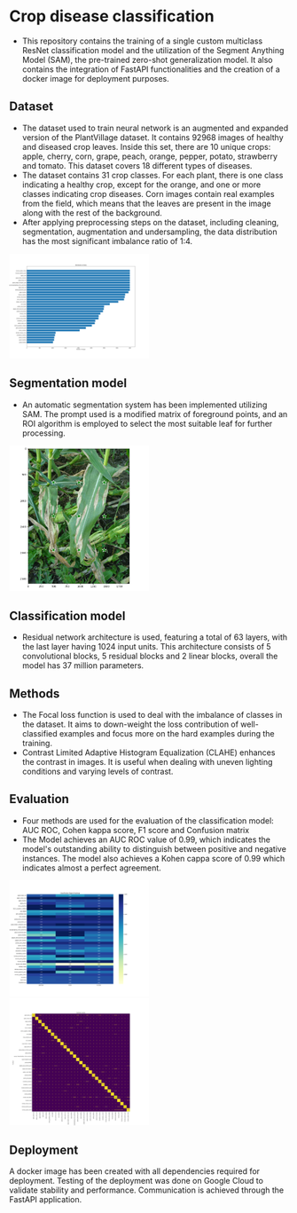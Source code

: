 # Crop disease classification
- This repository contains the training of a single custom multiclass ResNet classification model and the utilization of the Segment Anything Model (SAM), the pre-trained zero-shot generalization model. It also contains the integration of FastAPI functionalities and the creation of a docker image for deployment purposes.

## Dataset
- The dataset used to train neural network is an augmented and expanded version of the PlantVillage dataset. It contains 92968 images of healthy and diseased crop leaves. Inside this set, there are 10 unique crops: apple, cherry, corn, grape, peach, orange, pepper, potato, strawberry and tomato. This dataset covers 18 different types of diseases.
- The dataset contains 31 crop classes. For each plant, there is one class indicating a healthy crop, except for the orange, and one or more classes indicating crop diseases. Corn images contain real examples from the field, which means that the leaves are present in the image along with the rest of the background.
- After applying preprocessing steps on the dataset, including cleaning, segmentation, augmentation and undersampling, the data distribution has the most significant imbalance ratio of 1:4.

<img alt="The dataset after preprocessing steps" height=50% src="/plot_images/dataset/data_distribution_trimmed_and_augmented.png" width=50%/>

## Segmentation model
- An automatic segmentation system has been implemented utilizing SAM. The prompt used is a modified matrix of foreground points, and an ROI algorithm is employed to select the most suitable leaf for further processing.

<img alt="Foreground point matrix" height=50% src="/plot_images/segmentation/foreground_point_matrix.png" width=50%/>

## Classification model
- Residual network architecture is used, featuring a total of 63 layers, with the last layer having 1024 input units. This architecture consists of 5 convolutional blocks, 5 residual blocks and 2 linear blocks, overall the model has 37 million parameters.

## Methods
- The Focal loss function is used to deal with the imbalance of classes in the dataset. It aims to down-weight the loss contribution of well-classified examples and focus more on the hard examples during the training.
- Contrast Limited Adaptive Histogram Equalization (CLAHE) enhances the contrast in images. It is useful when dealing with uneven lighting conditions and varying levels of contrast.

## Evaluation
- Four methods are used for the evaluation of the classification model: AUC ROC, Cohen kappa score, F1 score and Confusion matrix
- The Model achieves an AUC ROC value of 0.99, which indicates the model's outstanding ability to distinguish between positive and negative instances. The model also achieves a Kohen cappa score of 0.99 which indicates almost a perfect agreement. 

<img alt="Classification report" height=50% src="/plot_images/training/classification_report_heatmap.png" width=50%/>

<img alt="Confusion matrix" height=50% src="/plot_images/training/confusion_matrix.png" width=50%/>

## Deployment
A docker image has been created with all dependencies required for deployment. Testing of the deployment was done on Google Cloud to validate stability and performance. Communication is achieved through the FastAPI application.

